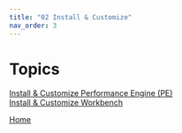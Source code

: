 ```yaml
---
title: "02 Install & Customize"
nav_order: 3
---
```


# Topics

[Install & Customize Performance Engine (PE)](01_Install_&_Customize/01A_Install_&_Customize_Performance_Engine)  
[Install & Customize Workbench](01_Install_&_Customize/01B_Install_&_Customize_Workbench)  

  
[Home](Home)  

